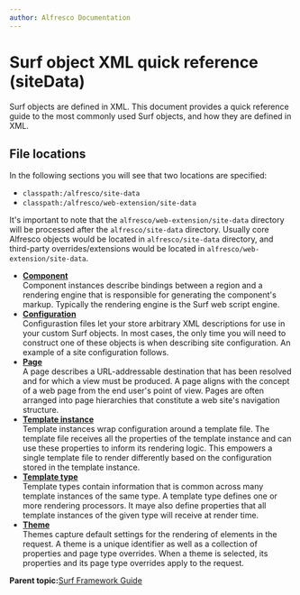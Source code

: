 ```yaml
---
author: Alfresco Documentation
---
```


# Surf object XML quick reference \(siteData\)

Surf objects are defined in XML. This document provides a quick reference guide to the most commonly used Surf objects, and how they are defined in XML.

## File locations

In the following sections you will see that two locations are specified:

-   `classpath:/alfresco/site-data`
-   `classpath:/alfresco/web-extension/site-data`

It's important to note that the `alfresco/web-extension/site-data` directory will be processed after the `alfresco/site-data` directory. Usually core Alfresco objects would be located in `alfresco/site-data` directory, and third-party overrides/extensions would be located in `alfresco/web-extension/site-data`.

-   **[Component](../references/surf-object-xml-reference-component.md)**  
Component instances describe bindings between a region and a rendering engine that is responsible for generating the component's markup. Typically the rendering engine is the Surf web script engine.
-   **[Configuration](../references/surf-object-xml-reference-configuration.md)**  
Configurastion files let your store arbitrary XML descriptions for use in your custom Surf objects. In most cases, the only time you will need to construct one of these objects is when describing site configuration. An example of a site configuration follows.
-   **[Page](../references/surf-object-xml-reference-page.md)**  
A page describes a URL-addressable destination that has been resolved and for which a view must be produced. A page aligns with the concept of a web page from the end user's point of view. Pages are often arranged into page hierarchies that constitute a web site's navigation structure.
-   **[Template instance](../references/surf-object-xml-reference-template-instance.md)**  
Template instances wrap configuration around a template file. The template file receives all the properties of the template instance and can use these properties to inform its rendering logic. This empowers a single template file to render differently based on the configuration stored in the template instance.
-   **[Template type](../references/surf-object-xml-reference-template-type.md)**  
Template types contain information that is common across many template instances of the same type. A template type defines one or more rendering processors. It maye also define properties that all template instances of the given type will receive at render time.
-   **[Theme](../references/surf-object-xml-reference-theme.md)**  
Themes capture default settings for the rendering of elements in the request. A theme is a unique identifier as well as a collection of properties and page type overrides. When a theme is selected, its properties and its page type overrides apply to the request.

**Parent topic:**[Surf Framework Guide](../concepts/surf-fwork-intro.md)

